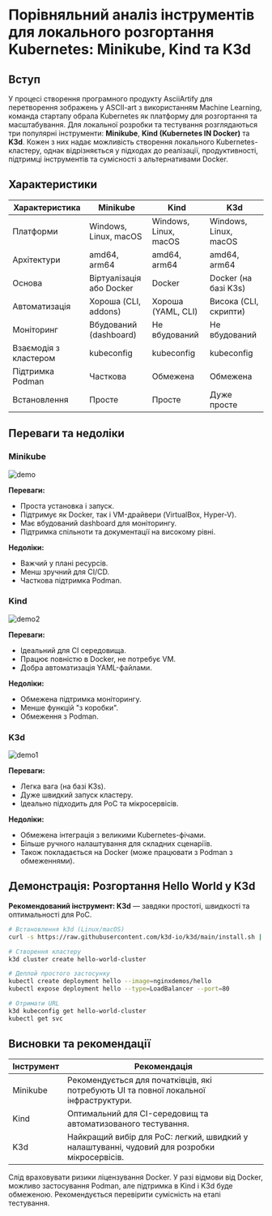 # Порівняльний аналіз інструментів для локального розгортання Kubernetes: Minikube, Kind та K3d

## Вступ

У процесі створення програмного продукту AsciiArtify для перетворення зображень у ASCII-art з використанням Machine Learning, команда стартапу обрала Kubernetes як платформу для розгортання та масштабування. Для локальної розробки та тестування розглядаються три популярні інструменти: **Minikube**, **Kind (Kubernetes IN Docker)** та **K3d**. Кожен з них надає можливість створення локального Kubernetes-кластеру, однак відрізняється у підходах до реалізації, продуктивності, підтримці інструментів та сумісності з альтернативами Docker.

## Характеристики

| Характеристика             | Minikube                  | Kind                      | K3d                          |
|----------------------------|---------------------------|---------------------------|------------------------------|
| Платформи                  | Windows, Linux, macOS     | Windows, Linux, macOS     | Windows, Linux, macOS        |
| Архітектури                | amd64, arm64              | amd64, arm64              | amd64, arm64                 |
| Основа                     | Віртуалізація або Docker  | Docker                    | Docker (на базі K3s)         |
| Автоматизація              | Хороша (CLI, addons)      | Хороша (YAML, CLI)        | Висока (CLI, скрипти)        |
| Моніторинг                 | Вбудований (dashboard)    | Не вбудований             | Не вбудований                |
| Взаємодія з кластером      | kubeconfig                | kubeconfig                | kubeconfig                   |
| Підтримка Podman           | Часткова                  | Обмежена                  | Обмежена                     |
| Встановлення               | Просте                    | Просте                    | Дуже просте                  |

## Переваги та недоліки

### Minikube

![demo](https://github.com/user-attachments/assets/52486353-4040-47f3-865f-14e5aa72ae7b)

**Переваги:**

- Проста установка і запуск.
- Підтримує як Docker, так і VM-драйвери (VirtualBox, Hyper-V).
- Має вбудований dashboard для моніторингу.
- Підтримка спільноти та документації на високому рівні.

**Недоліки:**

- Важчий у плані ресурсів.
- Менш зручний для CI/CD.
- Часткова підтримка Podman.

### Kind

![demo2](https://github.com/user-attachments/assets/dc7b1590-16af-44f6-944d-3f7b81310ea8)

**Переваги:**

- Ідеальний для CI середовища.
- Працює повністю в Docker, не потребує VM.
- Добра автоматизація YAML-файлами.

**Недоліки:**

- Обмежена підтримка моніторингу.
- Менше функцій "з коробки".
- Обмеження з Podman.

### K3d

![demo1](https://github.com/user-attachments/assets/51962e46-f241-4a40-a509-cded1361b1ba)

**Переваги:**

- Легка вага (на базі K3s).
- Дуже швидкий запуск кластеру.
- Ідеально підходить для PoC та мікросервісів.

**Недоліки:**

- Обмежена інтеграція з великими Kubernetes-фічами.
- Більше ручного налаштування для складних сценаріїв.
- Також покладається на Docker (може працювати з Podman з обмеженнями).

## Демонстрація: Розгортання Hello World у K3d

**Рекомендований інструмент: K3d** — завдяки простоті, швидкості та оптимальності для PoC.

```bash
# Встановлення k3d (Linux/macOS)
curl -s https://raw.githubusercontent.com/k3d-io/k3d/main/install.sh | bash

# Створення кластеру
k3d cluster create hello-world-cluster

# Деплой простого застосунку
kubectl create deployment hello --image=nginxdemos/hello
kubectl expose deployment hello --type=LoadBalancer --port=80

# Отримати URL
k3d kubeconfig get hello-world-cluster
kubectl get svc
```

## Висновки та рекомендації

| Інструмент	| Рекомендація                                                                                 |
|-------------|----------------------------------------------------------------------------------------------|
|Minikube	    | Рекомендується для початківців, які потребують UI та повної локальної інфраструктури.        |
|Kind         |	Оптимальний для CI-середовищ та автоматизованого тестування.                                 |
|K3d	        | Найкращий вибір для PoC: легкий, швидкий у налаштуванні, чудовий для розробки мікросервісів. |

Слід враховувати ризики ліцензування Docker. У разі відмови від Docker, можливо застосування Podman, але підтримка в Kind і K3d буде обмеженою. Рекомендується перевірити сумісність на етапі тестування.
